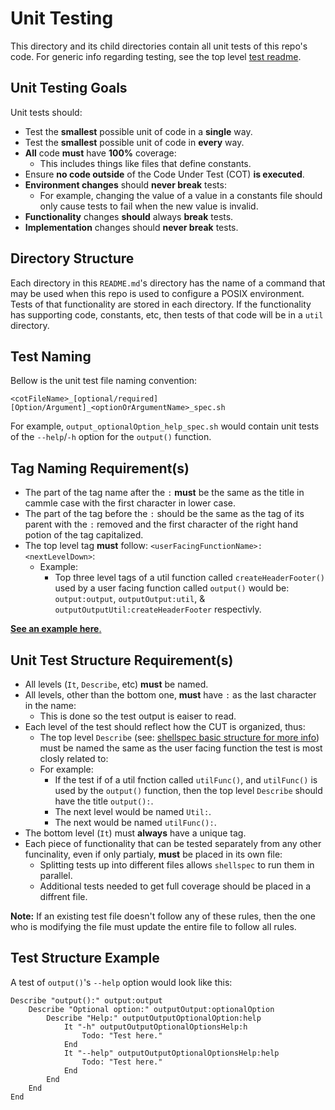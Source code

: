 # Unit Testing

This directory and its child directories contain all unit tests of this repo's code. For generic info regarding testing, see the top level [test readme](../README.md).

## Unit Testing Goals

Unit tests should:

- Test the **smallest** possible unit of code in a **single** way.
- Test the **smallest** possible unit of code in **every** way.
- **All** code **must** have **100%** coverage:
    - This includes things like files that define constants.
- Ensure **no code outside** of the Code Under Test (COT) **is executed**.
- **Environment changes** should **never break** tests:
    - For example, changing the value of a value in a constants file should only cause tests to fail when the new value is invalid.
- **Functionality** changes **should** always **break** tests.
- **Implementation** changes should **never break** tests.

## Directory Structure

Each directory in this `README.md`'s directory has the name of a command that may be used when this repo is used to configure a POSIX environment. Tests of that functionality are stored in each directory. If the functionality has supporting code, constants, etc, then tests of that code will be in a `util` directory.


## Test Naming

Bellow is the unit test file naming convention:

```
<cotFileName>_[optional/required][Option/Argument]_<optionOrArgumentName>_spec.sh
```

For example, `output_optionalOption_help_spec.sh` would contain unit tests of the `--help`/`-h` option for the `output()` function.

## Tag Naming Requirement(s)

- The part of the tag name after the `:` **must** be the same as the title in cammle case with the first character in lower case.
- The part of the tag before the `:` should be the same as the tag of its parent with the `:` removed and the first character of the right hand potion of the tag capitalized.
- The top level tag **must** follow: `<userFacingFunctionName>:<nextLevelDown>`:
    - Example:
        - Top three level tags of a util function called `createHeaderFooter()` used by a user facing function called `output()` would be: `output:output`, `outputOutput:util`, & `outputOutputUtil:createHeaderFooter` respectivly.

[**See an example here**.](#test-structure-example)

## Unit Test Structure Requirement(s)

- All levels (`It`, `Describe`, etc) **must** be named.
- All levels, other than the bottom one, **must** have `:` as the last character in the name:
    - This is done so the test output is eaiser to read.
- Each level of the test should reflect how the CUT is organized, thus:
    - The top level `Describe` (see: [shellspec basic structure for more info](https://github.com/shellspec/shellspec#basic-structure)) must be named the same as the user facing function the test is most closly related to:
    - For example:
        - If the test if of a util fnction called `utilFunc()`, and `utilFunc()` is used by the `output()` function, then the top level `Describe` should have the title `output():`.
        - The next level would be named `Util:`.
        - The next would be named `utilFunc():`.
- The bottom level (`It`) must **always** have a unique tag.
- Each piece of functionality that can be tested separately from any other funcinality, even if only partialy, **must** be placed in its own file:
    - Splitting tests up into different files allows `shellspec` to run them in parallel.
    - Additional tests needed to get full coverage should be placed in a diffrent file.

**Note:** If an existing test file doesn't follow any of these rules, then the one who is modifying the file must update the entire file to follow all rules.

## Test Structure Example

A test of `output()`'s `--help` option would look like this:

```
Describe "output():" output:output
	Describe "Optional option:" outputOutput:optionalOption
		Describe "Help:" outputOutputOptionalOption:help
			It "-h" outputOutputOptionalOptionsHelp:h
				Todo: "Test here."
			End
			It "--help" outputOutputOptionalOptionsHelp:help
				Todo: "Test here."
			End
		End
	End
End
```
